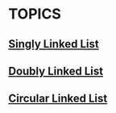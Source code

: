  # TOPICS
  ## [Singly Linked List](https://computersciencewiki.org/index.php/Linked_list#Singly_linked_list)
  ## [Doubly Linked List](https://computersciencewiki.org/index.php/Linked_list#Doubly_linked_lists)
  ## [Circular Linked List](https://computersciencewiki.org/index.php/Linked_list#Circularly_linked_list)

